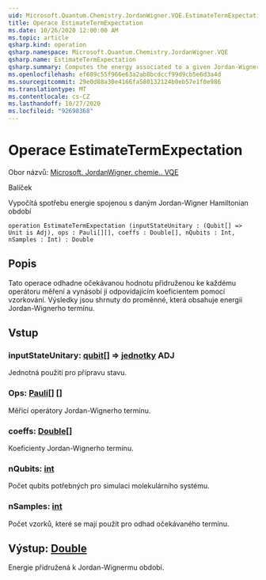 ```yaml
---
uid: Microsoft.Quantum.Chemistry.JordanWigner.VQE.EstimateTermExpectation
title: Operace EstimateTermExpectation
ms.date: 10/26/2020 12:00:00 AM
ms.topic: article
qsharp.kind: operation
qsharp.namespace: Microsoft.Quantum.Chemistry.JordanWigner.VQE
qsharp.name: EstimateTermExpectation
qsharp.summary: Computes the energy associated to a given Jordan-Wigner Hamiltonian term
ms.openlocfilehash: ef689c55f966e63a2ab8bcdccf99d9cb5e6d3a4d
ms.sourcegitcommit: 29e0d88a30e4166fa580132124b0eb57e1f0e986
ms.translationtype: MT
ms.contentlocale: cs-CZ
ms.lasthandoff: 10/27/2020
ms.locfileid: "92698368"
---
```

# <a name="estimatetermexpectation-operation"></a>Operace EstimateTermExpectation

Obor názvů: [Microsoft. JordanWigner. chemie.. VQE](xref:Microsoft.Quantum.Chemistry.JordanWigner.VQE)

Balíček [](https://nuget.org/packages/)


Vypočítá spotřebu energie spojenou s daným Jordan-Wigner Hamiltonian období

```qsharp
operation EstimateTermExpectation (inputStateUnitary : (Qubit[] => Unit is Adj), ops : Pauli[][], coeffs : Double[], nQubits : Int, nSamples : Int) : Double
```


## <a name="description"></a>Popis

Tato operace odhadne očekávanou hodnotu přidruženou ke každému operátoru měření a vynásobí ji odpovídajícím koeficientem pomocí vzorkování.
Výsledky jsou shrnuty do proměnné, která obsahuje energii Jordan-Wignerho termínu.

## <a name="input"></a>Vstup

### <a name="inputstateunitary--qubit--unit-adj"></a>inputStateUnitary: [qubit](xref:microsoft.quantum.lang-ref.qubit)[] => [jednotky](xref:microsoft.quantum.lang-ref.unit) ADJ

Jednotná použití pro přípravu stavu.


### <a name="ops--pauli"></a>Ops: [Pauli](xref:microsoft.quantum.lang-ref.pauli)[] []

Měřicí operátory Jordan-Wignerho termínu.


### <a name="coeffs--double"></a>coeffs: [Double](xref:microsoft.quantum.lang-ref.double)[]

Koeficienty Jordan-Wignerho termínu.


### <a name="nqubits--int"></a>nQubits: [int](xref:microsoft.quantum.lang-ref.int)

Počet qubits potřebných pro simulaci molekulárního systému.


### <a name="nsamples--int"></a>nSamples: [int](xref:microsoft.quantum.lang-ref.int)

Počet vzorků, které se mají použít pro odhad očekávaného termínu.



## <a name="output--double"></a>Výstup: [Double](xref:microsoft.quantum.lang-ref.double)

Energie přidružená k Jordan-Wignermu období.